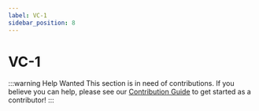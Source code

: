 ```yaml
---
label: VC-1
sidebar_position: 8
---
```


# VC-1

:::warning Help Wanted
This section is in need of contributions. If you believe you can help, please see our [Contribution Guide](../contribution-guide.md) to get started as a contributor!
:::